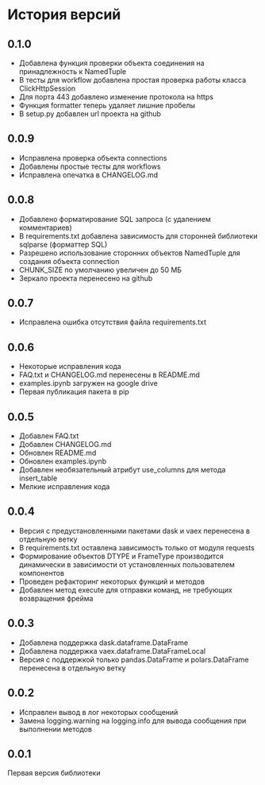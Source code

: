 # История версий

## 0.1.0

* Добавлена функция проверки объекта соединения на принадлежность к NamedTuple
* В тесты для workflow добавлена простая проверка работы класса ClickHttpSession
* Для порта 443 добавлено изменение протокола на https
* Функция formatter теперь удаляет лишние пробелы
* В setup.py добавлен url проекта на github

## 0.0.9

* Исправлена проверка объекта connections
* Добавлены простые тесты для workflows
* Исправлена опечатка в CHANGELOG.md

## 0.0.8

* Добавлено форматирование SQL запроса (с удалением комментариев)
* В requirements.txt добавлена зависимость для сторонней библиотеки sqlparse (форматтер SQL)
* Разрешено использование сторонних объектов NamedTuple для создания объекта connection
* CHUNK_SIZE по умолчанию увеличен до 50 МБ
* Зеркало проекта перенесено на github

## 0.0.7

* Исправлена ошибка отсутствия файла requirements.txt

## 0.0.6

* Некоторые исправления кода
* FAQ.txt и CHANGELOG.md перенесены в README.md
* examples.ipynb загружен на google drive
* Первая публикация пакета в pip

## 0.0.5

* Добавлен FAQ.txt
* Добавлен CHANGELOG.md
* Обновлен README.md
* Обновлен examples.ipynb
* Добавлен необязательный атрибут use_columns для метода insert_table
* Мелкие исправления кода

## 0.0.4

* Версия с предустановленными пакетами dask и vaex перенесена в отдельную ветку
* В requirements.txt оставлена зависимость только от модуля requests
* Формирование объектов DTYPE и FrameType производится динамически в зависимости от установленных пользователем компонентов
* Проведен рефакторинг некоторых функций и методов
* Добавлен метод execute для отправки команд, не требующих возвращения фрейма

## 0.0.3

* Добавлена поддержка dask.dataframe.DataFrame
* Добавлена поддержка vaex.dataframe.DataFrameLocal
* Версия с поддержкой только pandas.DataFrame и polars.DataFrame перенесена в отдельную ветку

## 0.0.2

* Исправлен вывод в лог некоторых сообщений
* Замена logging.warning на logging.info для вывода сообщения при выполнении методов

## 0.0.1

Первая версия библиотеки
